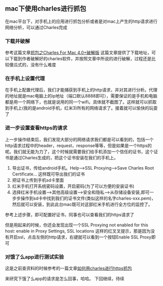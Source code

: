 ## mac下使用charles进行抓包

在mac平台下，对手机上的应用进行抓包分析或者是对mac上产生的http请求进行网络分析，可以通过Charles完成

### 下载并破解
参考这篇文章[抓包之Charles For Mac 4.0+破解版](http://www.jianshu.com/p/1c1023036a75) 这篇文章提供了下载地址，可以下载到作者破解好的charles软件，并按照文章中所说的进行破解，过程还是比较傻瓜式的，没有什么难度

### 在手机上设置代理

在手机上配置代理后，我们才能捕获到手机上的http请求，并对其进行分析。代理的地址就是mac电脑上的ip地址（端口默认8888即可），需要保证的是手机和电脑都是用一个网络下，也就是说用的同一个wifi。具体就不截图了。这样就可以抓取到手机上(我的是android手机，红米3)所有的网络请求了。接着就可以愉快的玩耍了

### 进一步设置查看https的请求
上一步操作结束后，我们发现大部分的网络请求我们都是可以看到的，包括一个http请求过程中的header，request，response等等，但是如果是一个https的呢。我们就无能为力了，这个时候就需要我们给手机添加一个信任的证书，这个证书是通过Charles生成的，把这个证书安装在我们的手机上。

1. 导出证书，传给android手机。Help-->SSL Proxying-->Save Charles Root Certificate... 这样既可导出我们的证书
2. 把证书上传到手机sd卡里面
3. 红米手机打开系统密码设置，开启密码(为了可以方便的安装证书)
4. 选择红米手机设置-->其他高级设置-->安全和隐私-->从存储设备安装,即可一步步操作到sd卡中找到我们的证书文件(类似这样的名字charles-xxx.pem)，然后就可以安装，到此此台mac既可对这部红米手机进行全方位的监控了。

参考上述步骤，即可配置好证书，同事也可以查看我们的https请求了

但是用起来的时候，你还会发现出现一个SSL Proxying not enabled for this host: enable in Proxy Settings, SSL locations 这样的红叉叉提示，那是因为没有开启ssl，点击左侧的http请求，右键就可以看到一个按钮Enable SSL Proxy即可

### 对饿了么app进行测试实验

这是之前查资料的时候参考的一篇文章[如何用charles进行https抓包](http://www.jianshu.com/p/923eca294579)

来研究下饿了么app的请求是怎么回事，哈哈。
下回继续，待续



